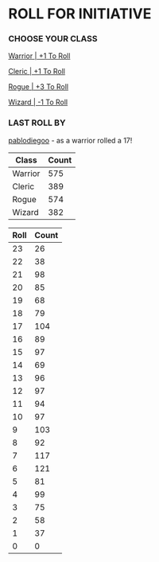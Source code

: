 # ROLL FOR INITIATIVE
### CHOOSE YOUR CLASS

[Warrior | +1 To Roll](https://github.com/benjaminsampica/benjaminsampica/issues/new?title=roll%7Cwarrior&body=Just+click+%27Submit+new+issue%27.)

[Cleric | +1 To Roll](https://github.com/benjaminsampica/benjaminsampica/issues/new?title=roll%7Ccleric&body=Just+click+%27Submit+new+issue%27.)

[Rogue | +3 To Roll](https://github.com/benjaminsampica/benjaminsampica/issues/new?title=roll%7Crogue&body=Just+click+%27Submit+new+issue%27.)

[Wizard | -1 To Roll](https://github.com/benjaminsampica/benjaminsampica/issues/new?title=roll%7Cwizard&body=Just+click+%27Submit+new+issue%27.)
### LAST ROLL BY
[pablodiegoo](https://www.github.com/pablodiegoo) - as a warrior rolled a 17!

|Class|Count|
|-|-|
|Warrior|575|
|Cleric|389|
|Rogue|574|
|Wizard|382|

|Roll|Count|
|-|-|
|23|26
|22|38
|21|98
|20|85
|19|68
|18|79
|17|104
|16|89
|15|97
|14|69
|13|96
|12|97
|11|94
|10|97
|9|103
|8|92
|7|117
|6|121
|5|81
|4|99
|3|75
|2|58
|1|37
|0|0
